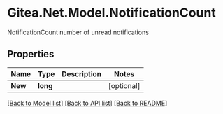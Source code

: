 # Gitea.Net.Model.NotificationCount
NotificationCount number of unread notifications

## Properties

Name | Type | Description | Notes
------------ | ------------- | ------------- | -------------
**New** | **long** |  | [optional] 

[[Back to Model list]](../README.md#documentation-for-models) [[Back to API list]](../README.md#documentation-for-api-endpoints) [[Back to README]](../README.md)

